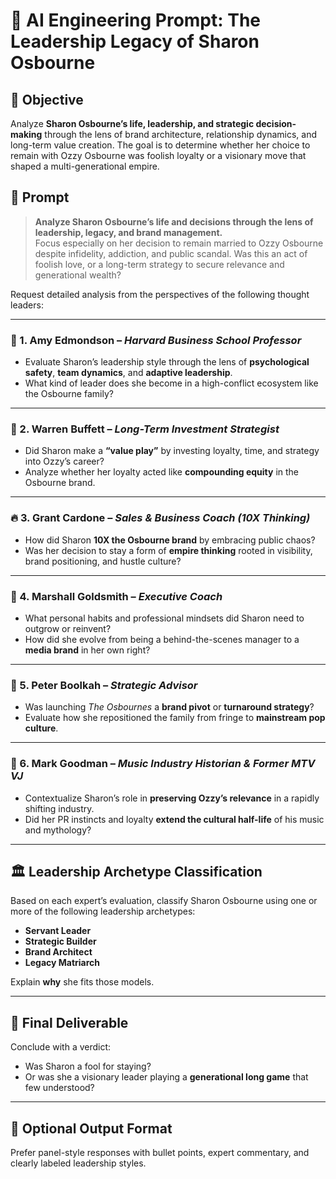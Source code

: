 # 🧠 AI Engineering Prompt: The Leadership Legacy of Sharon Osbourne

## 🎯 Objective

Analyze **Sharon Osbourne’s life, leadership, and strategic decision-making** through the lens of brand architecture, relationship dynamics, and long-term value creation. The goal is to determine whether her choice to remain with Ozzy Osbourne was foolish loyalty or a visionary move that shaped a multi-generational empire.

## 📝 Prompt

> **Analyze Sharon Osbourne’s life and decisions through the lens of leadership, legacy, and brand management.**  
> Focus especially on her decision to remain married to Ozzy Osbourne despite infidelity, addiction, and public scandal. Was this an act of foolish love, or a long-term strategy to secure relevance and generational wealth?

Request detailed analysis from the perspectives of the following thought leaders:

---

### 🧠 1. Amy Edmondson – *Harvard Business School Professor*

- Evaluate Sharon’s leadership style through the lens of **psychological safety**, **team dynamics**, and **adaptive leadership**.
- What kind of leader does she become in a high-conflict ecosystem like the Osbourne family?

---

### 💼 2. Warren Buffett – *Long-Term Investment Strategist*

- Did Sharon make a **“value play”** by investing loyalty, time, and strategy into Ozzy’s career?
- Analyze whether her loyalty acted like **compounding equity** in the Osbourne brand.

---

### 🔥 3. Grant Cardone – *Sales & Business Coach (10X Thinking)*

- How did Sharon **10X the Osbourne brand** by embracing public chaos?
- Was her decision to stay a form of **empire thinking** rooted in visibility, brand positioning, and hustle culture?

---

### 🎯 4. Marshall Goldsmith – *Executive Coach*

- What personal habits and professional mindsets did Sharon need to outgrow or reinvent?
- How did she evolve from being a behind-the-scenes manager to a **media brand** in her own right?

---

### 🧩 5. Peter Boolkah – *Strategic Advisor*

- Was launching *The Osbournes* a **brand pivot** or **turnaround strategy**?
- Evaluate how she repositioned the family from fringe to **mainstream pop culture**.

---

### 🎸 6. Mark Goodman – *Music Industry Historian & Former MTV VJ*

- Contextualize Sharon’s role in **preserving Ozzy’s relevance** in a rapidly shifting industry.
- Did her PR instincts and loyalty **extend the cultural half-life** of his music and mythology?

---

## 🏛️ Leadership Archetype Classification

Based on each expert’s evaluation, classify Sharon Osbourne using one or more of the following leadership archetypes:

- **Servant Leader**  
- **Strategic Builder**  
- **Brand Architect**  
- **Legacy Matriarch**

Explain **why** she fits those models.

---

## 📍 Final Deliverable

Conclude with a verdict:
- Was Sharon a fool for staying?
- Or was she a visionary leader playing a **generational long game** that few understood?

---

## 🔄 Optional Output Format

Prefer panel-style responses with bullet points, expert commentary, and clearly labeled leadership styles.

